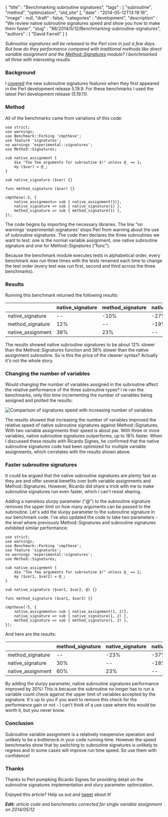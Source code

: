 {
   "title" : "Benchmarking subroutine signatures",
   "tags" : [
      "subroutine",
      "method",
      "optimization",
      "old_site"
   ],
   "date" : "2014-05-12T13:19:16",
   "image" : null,
   "draft" : false,
   "categories" : "development",
   "description" : "We review native subroutine signatures speed and show you how to make them faster",
   "slug" : "88/2014/5/12/Benchmarking-subroutine-signatures",
   "authors" : [
      "David Farrell"
   ]
}


*Subroutine signatures will be released to the Perl core in just a few days. But how do they performance compared with traditional methods like direct variable assignment and the [Method::Signatures](https://metacpan.org/pod/Method::Signatures) module? I benchmarked all three with interesting results.*

### Background

I [covered](http://perltricks.com/article/72/2014/2/24/Perl-levels-up-with-native-subroutine-signatures) the new subroutine signatures features when they first appeared in the Perl development release 5.19.9. For these benchmarks I used the latest Perl development release (5.19.11).

### Method

All of the benchmarks came from variations of this code:

``` prettyprint
use strict;
use warnings;
use Benchmark::Forking 'cmpthese';
use feature 'signatures';
no warnings 'experimental::signatures';
use Method::Signatures;

sub native_assignment { 
    die "Too few arguments for subroutine $!" unless @_ == 1; 
    my ($var) = @_;
}

sub native_signature ($var) {}

func method_signature ($var) {}

cmpthese(-5, {
    native_assignment=> sub { native_assignment(1)},
    native_signature => sub { native_signature(1) },
    method_signature => sub { method_signature(1) },
});
```

The code begins by importing the necessary libraries. The line "no warnings 'experimental::signatures' stops Perl from warning about the use of subroutine signatures. The code then declares the three subroutines we want to test: one is the normal variable assignment, one native subroutine signature and one for Method::Signatures ("func").

Because the benchmark module executes tests in alphabetical order, every benchmark was run three times with the tests renamed each time to change the test order (every test was run first, second and third across the three benchmarks).

### Results

Running this benchmark returned the following results:

<table>
<colgroup>
<col width="25%" />
<col width="25%" />
<col width="25%" />
<col width="25%" />
</colgroup>
<thead>
<tr class="header">
<th align="left"></th>
<th align="left">native_signature</th>
<th align="left">method_signature</th>
<th align="left">native_assignment</th>
</tr>
</thead>
<tbody>
<tr class="odd">
<td align="left">native_signature</td>
<td align="left">--</td>
<td align="left">-10%</td>
<td align="left">-27%</td>
</tr>
<tr class="even">
<td align="left">method_signature</td>
<td align="left">12%</td>
<td align="left">--</td>
<td align="left">-19%</td>
</tr>
<tr class="odd">
<td align="left">native_assignment</td>
<td align="left">38%</td>
<td align="left">23%</td>
<td align="left">--</td>
</tr>
</tbody>
</table>

The results showed native subroutine signatures to be about 12% slower than the Method::Signatures function and 38% slower than the native assignment subroutine. So is this the price of the cleaner syntax? Actually it's not the whole story.

### Changing the number of variables

Would changing the number of variables assigned in the subroutine affect the relative performance of the three subroutine types? I re-ran the benchmarks, only this time incrementing the number of variables being assigned and plotted the results:

![Comparison of signatures speed with increasing number of variables](/images/88/signatures%20comparison.png)

The results showed that increasing the number of variables improved the relative speed of native subroutine signatures against Method::Signatures. With two variable assignments their speed is about par. With three or more variables, native subroutine signatures outperforms, up to 18% faster. When I discussed these results with Ricardo Signes, he confirmed that the native subroutine signatures code had been optimized for multiple variable assignments, which correlates with the results shown above.

### Faster subroutine signatures

It could be argued that the native subroutine signatures are plenty fast as they are and offer several benefits over both variable assignments and Method::Signatures. However, Ricardo did share a trick with me to make subroutine signatures run even faster, which I can't resist sharing.

Adding a nameless slurpy parameter ("@") to the subroutine signature removes the upper limit on how many arguments can be passed to the subroutine. Let's add the slurpy parameter to the subroutine signature in our benchmark code. I've also updated the code to take two parameters - the level where previously Method::Signatures and subroutine signatures exhibited similar performance:

``` prettyprint
use strict;
use warnings;
use Benchmark::Forking 'cmpthese';
use feature 'signatures';
no warnings 'experimental::signatures';
use Method::Signatures;

sub native_assignment { 
    die "Too few arguments for subroutine $!" unless @_ == 2; 
    my ($var1, $var2) = @_;
}

sub native_signature ($var1, $var2, @) {}

func method_signature ($var1, $var2) {}

cmpthese(-5, {
    native_assignment=> sub { native_assignment(1, 2)},
    native_signature => sub { native_signature(1, 2) },
    method_signature => sub { method_signature(1, 2) },
});
```

And here are the results:

<table>
<colgroup>
<col width="25%" />
<col width="25%" />
<col width="25%" />
<col width="25%" />
</colgroup>
<thead>
<tr class="header">
<th align="left"></th>
<th align="left">method_signature</th>
<th align="left">native_signature</th>
<th align="left">native_assignment</th>
</tr>
</thead>
<tbody>
<tr class="odd">
<td align="left">method_signature</td>
<td align="left">--</td>
<td align="left">-23%</td>
<td align="left">-37%</td>
</tr>
<tr class="even">
<td align="left">native_signature</td>
<td align="left">30%</td>
<td align="left">--</td>
<td align="left">-18%</td>
</tr>
<tr class="odd">
<td align="left">native_assignment</td>
<td align="left">60%</td>
<td align="left">23%</td>
<td align="left">--</td>
</tr>
</tbody>
</table>

By adding the slurpy parameter, native subroutine signatures performance improved by 30%! This is because the subroutine no longer has to run a variable count check against the upper limit of variables accepted by the signature. It's up to you if you want to remove this check for the performance gain or not - I can't think of a use case where this would be worth it, but you never know.

### Conclusion

Subroutine variable assignment is a relatively inexpensive operation and unlikely to be a bottleneck in your code running time. However the speed benchmarks show that by switching to subroutine signatures is unlikely to regress and in some cases will improve run time speed. So use them with confidence!

### Thanks

Thanks to Perl pumpking Ricardo Signes for providing detail on the subroutine signatures implementation and slury parameter optimization.

Enjoyed this article? Help us out and [tweet](https://twitter.com/intent/tweet?original_referer=http%3A%2F%2Fperltricks.com%2Farticle%2F88%2F2014%2F5%2F12%2FBenchmarking-subroutine-signatures&text=Benchmarking+subroutine+signatures&tw_p=tweetbutton&url=http%3A%2F%2Fperltricks.com%2Farticle%2F88%2F2014%2F5%2F12%2FBenchmarking-subroutine-signatures&via=perltricks) about it!

***Edit:** article code and benchmarks corrected for single variable assignment on 2014/05/12*
